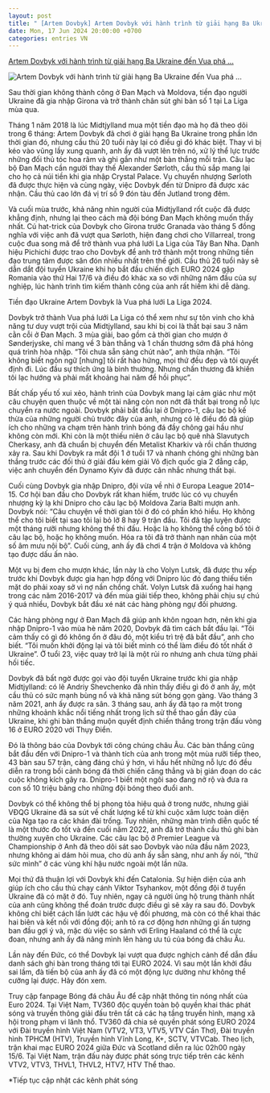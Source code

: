 ```yaml
---
layout: post
title: " [Artem Dovbyk] Artem Dovbyk với hành trình từ giải hạng Ba Ukraine đến Vua phá ..."
date: Mon, 17 Jun 2024 20:00:00 +0700
categories: entries VN
---
```

[Artem Dovbyk với hành trình từ giải hạng Ba Ukraine đến Vua phá ...](https://webthethao.vn/tin-tuc-su-kien/artem-dovbyk-voi-hanh-trinh-tu-giai-hang-ba-ukraine-den-vua-pha-luoi-la-liga-va-hy-vong-o-euro-2024-eJvbTYUIg.htm)

![Artem Dovbyk với hành trình từ giải hạng Ba Ukraine đến Vua phá ...](https://cdnmedia.webthethao.vn/thumb/720-405/uploads/Chau-La/soc-ArtemDovbyk-1706.jpg)

Sau thời gian không thành công ở Đan Mạch và Moldova, tiền đạo người Ukraine đã gia nhập Girona và trở thành chân sút ghi bàn số 1 tại La Liga mùa qua.

Tháng 1 năm 2018 là lúc Midtjylland mua một tiền đạo mà họ đã theo dõi trong 6 tháng: Artem Dovbyk đã chơi ở giải hạng Ba Ukraine trong phần lớn thời gian đó, nhưng cầu thủ 20 tuổi này lại có điều gì đó khác biệt. Thay vì bị kéo vào vũng lầy xung quanh, anh ấy đã vượt lên trên nó, xử lý thể lực trước những đối thủ tóc hoa râm và ghi gần như một bàn thắng mỗi trận. Câu lạc bộ Đan Mạch cần người thay thế Alexander Sørloth, cầu thủ sắp mang lại cho họ cả núi tiền khi gia nhập Crystal Palace. Vụ chuyển nhượng Sørloth đã được thực hiện và cùng ngày, việc Dovbyk đến từ Dnipro đã được xác nhận. Cầu thủ cao lớn đá vị trí số 9 đón tàu đến Jutland trong đêm.

Và cuối mùa trước, khả năng nhìn người của Midtjylland rốt cuộc đã được khẳng định, nhưng lại theo cách mà đội bóng Đan Mạch không muốn thấy nhất. Cú hat-trick của Dovbyk cho Girona trước Granada vào tháng 5 đồng nghĩa với việc anh đã vượt qua Sørloth, hiện đang chơi cho Villarreal, trong cuộc đua song mã để trở thành vua phá lưới La Liga của Tây Ban Nha. Danh hiệu Pichichi được trao cho Dovbyk để anh trở thành một trong những tiền đạo trung tâm được săn đón nhiều nhất trên thế giới. Cầu thủ 26 tuổi này sẽ dẫn dắt đội tuyển Ukraine khi họ bắt đầu chiến dịch EURO 2024 gặp Romania vào thứ Hai 17/6 và điều đó khác xa so với những năm đầu của sự nghiệp, lúc hành trình tìm kiếm thành công của anh rất hiếm khi dễ dàng.

Tiền đạo Ukraine Artem Dovbyk là Vua phá lưới La Liga 2024.

Dovbyk trở thành Vua phá lưới La Liga có thể xem như sự tôn vinh cho khả năng tư duy vượt trội của Midtjylland, sau khi bị coi là thất bại sau 3 năm cằn cỗi ở Đan Mạch. 3 mùa giải, bao gồm cả thời gian cho mượn ở Sønderjyske, chỉ mang về 3 bàn thắng và 1 chấn thương sớm đã phá hỏng quá trình hòa nhập. “Tôi chưa sẵn sàng chút nào”, anh thừa nhận. “Tôi không biết ngôn ngữ [nhưng] tôi rất hào hứng, mọi thứ đều đẹp và tôi quyết định đi. Lúc đầu sự thích ứng là bình thường. Nhưng chấn thương đã khiến tôi lạc hướng và phải mất khoảng hai năm để hồi phục”.

Bất chấp yếu tố xui xẻo, hành trình của Dovbyk mang lại cảm giác như một câu chuyện quen thuộc về một tài năng còn non nớt đã thất bại trong nỗ lực chuyển ra nước ngoài. Dovbyk phải bắt đầu lại ở Dnipro-1, câu lạc bộ kế thừa của những người chủ trước đây của anh, nhưng có lẽ điều đó đã giúp ích cho những va chạm trên hành trình bóng đá đầy chông gai hầu như không còn mới. Khi còn là một thiếu niên ở câu lạc bộ quê nhà Slavutych Cherkasy, anh đã chuẩn bị chuyển đến Metalist Kharkiv và rồi chấn thương xảy ra. Sau khi Dovbyk ra mắt đội 1 ở tuổi 17 và nhanh chóng ghi những bàn thắng trước các đối thủ ở giải đấu kém giải Vô địch quốc gia 2 đẳng cấp, việc anh chuyển đến Dynamo Kyiv đã được cân nhắc nhưng thất bại.

Cuối cùng Dovbyk gia nhập Dnipro, đội vừa về nhì ở Europa League 2014–15. Cơ hội ban đầu cho Dovbyk rất khan hiếm, trước lúc có vụ chuyển nhượng kỳ lạ khi Dnipro cho câu lạc bộ Moldova Zaria Balti mượn anh. Dovbyk nói: “Câu chuyện về thời gian tôi ở đó có phần khó hiểu. Họ không thể cho tôi biết tại sao tôi lại bỏ lỡ 8 hay 9 trận đấu. Tôi đã tập luyện được một tháng rưỡi nhưng không thể thi đấu. Hoặc là họ không thể công bố tôi ở câu lạc bộ, hoặc họ không muốn. Hóa ra tôi đã trở thành nạn nhân của một số âm mưu nội bộ”. Cuối cùng, anh ấy đã chơi 4 trận ở Moldova và không tạo được dấu ấn nào.

Một vụ bị đem cho mượn khác, lần này là cho Volyn Lutsk, đã được thu xếp trước khi Dovbyk được gia hạn hợp đồng với Dnipro lúc đó đang thiếu tiền mặt do phải xoay sở vì nợ nần chồng chất. Volyn Lutsk đã xuống hai hạng trong các năm 2016-2017 và đến mùa giải tiếp theo, không phải chịu sự chú ý quá nhiều, Dovbyk bắt đầu xé nát các hàng phòng ngự đối phương.

Các hàng phòng ngự ở Đan Mạch đã giúp anh khôn ngoan hơn, nên khi gia nhập Dnipro-1 vào mùa hè năm 2020, Dovbyk đã tìm cách bắt đầu lại. “Tôi cảm thấy có gì đó không ổn ở đâu đó, một kiểu trì trệ đã bắt đầu”, anh cho biết. “Tôi muốn khởi động lại và tôi biết mình có thể làm điều đó tốt nhất ở Ukraine”. Ở tuổi 23, việc quay trở lại là một rủi ro nhưng anh chưa từng phải hối tiếc.

Dovbyk đã bất ngờ được gọi vào đội tuyển Ukraine trước khi gia nhập Midtjylland: có lẽ Andriy Shevchenko đã nhìn thấy điều gì đó ở anh ấy, một cầu thủ có sức mạnh bùng nổ và khả năng sút bóng gọn gàng. Vào tháng 3 năm 2021, anh ấy được ra sân. 3 tháng sau, anh ấy đã tạo ra một trong những khoảnh khắc nổi tiếng nhất trong lịch sử thể thao gần đây của Ukraine, khi ghi bàn thắng muộn quyết định chiến thắng trong trận đấu vòng 16 ở EURO 2020 với Thụy Điển.

Đó là thông báo của Dovbyk tới công chúng châu Âu. Các bàn thắng cũng bắt đầu đến với Dnipro-1 và thành tích của anh trong một mùa rưỡi tiếp theo, 43 bàn sau 57 trận, càng đáng chú ý hơn, vì hầu hết những nỗ lực đó đều diễn ra trong bối cảnh bóng đá thời chiến căng thẳng và bị gián đoạn do các cuộc không kích gây ra. Dnipro-1 biết một ngôi sao đang nở rộ và đưa ra con số 10 triệu bảng cho những đội bóng theo đuổi anh.

Dovbyk có thể không thể bị phong tỏa hiệu quả ở trong nước, nhưng giải VĐQG Ukraine đã sa sút về chất lượng kể từ khi cuộc xâm lược toàn diện của Nga tạo ra các khán đài trống. Tuy nhiên, những màn trình diễn quốc tế là một thước đo tốt và đến cuối năm 2022, anh đã trở thành cầu thủ ghi bàn thường xuyên cho Ukraine. Các câu lạc bộ ở Premier League và Championship ở Anh đã theo dõi sát sao Dovbyk vào nửa đầu năm 2023, nhưng không ai dám hỏi mua, cho dù anh ấy sẵn sàng, như anh ấy nói, “thử sức mình” ở các vùng khí hậu nước ngoài một lần nữa.

Mọi thứ đã thuận lợi với Dovbyk khi đến Catalonia. Sự hiện diện của anh giúp ích cho cầu thủ chạy cánh Viktor Tsyhankov, một đồng đội ở tuyển Ukraine đã có mặt ở đó. Tuy nhiên, ngay cả người ủng hộ trung thành nhất của anh cũng không thể đoán trước được điều gì sẽ xảy ra sau đó. Dovbyk không chỉ biết cách lấn lướt các hậu vệ đối phương, mà còn có thể khai thác hai biên và kết nối với đồng đội; anh tỏ ra cơ động hơn những gì ấn tượng ban đầu gợi ý và, mặc dù việc so sánh với Erling Haaland có thể là cực đoan, nhưng anh ấy đã nâng mình lên hàng ưu tú của bóng đá châu Âu.

Lần này đến Đức, có thể Dovbyk lại vượt qua được nghịch cảnh để dẫn đầu danh sách ghi bàn trong tháng tới tại EURO 2024. Vì sau một lần khởi đầu sai lầm, đà tiến bộ của anh ấy đã có một động lực dường như không thể cưỡng lại được. Hãy đón xem.

Truy cập fanpage Bóng đá châu Âu để cập nhật thông tin nóng nhất của Euro 2024. Tại Việt Nam, TV360 độc quyền toàn bộ quyền khai thác phát sóng và truyền thông giải đấu trên tất cả các hạ tầng truyền hình, mạng xã hội trong phạm vi lãnh thổ. TV360 đã chia sẻ quyền phát sóng EURO 2024 với Đài truyền hình Việt Nam (VTV2, VT3, VTV5, VTV Cần Thơ), Đài truyền hình TPHCM (HTV), Truyền hình Vĩnh Long, K+, SCTV, VTVCab. Theo lịch, trận khai mạc EURO 2024 giữa Đức và Scotland diễn ra lúc 02h00 ngày 15/6. Tại Việt Nam, trận đấu này được phát sóng trực tiếp trên các kênh VTV2, VTV3, THVL1, THVL2, HTV7, HTV Thể thao.

*Tiếp tục cập nhật các kênh phát sóng

